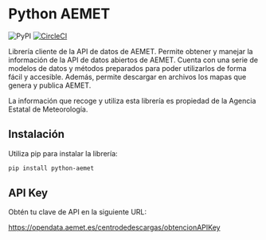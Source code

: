 # Python AEMET

![PyPI](https://img.shields.io/pypi/v/python-aemet)
[![CircleCI](https://circleci.com/gh/pablo-moreno/python-aemet.svg?style=svg)](https://circleci.com/gh/pablo-moreno/python-aemet)

Librería cliente de la API de datos de AEMET.
Permite obtener y manejar la información de la API de datos abiertos de AEMET.
Cuenta con una serie de modelos de datos y métodos preparados para poder
utilizarlos de forma fácil y accesible.
Además, permite descargar en archivos los mapas que genera y publica AEMET.

La información que recoge y utiliza esta librería es propiedad de la
Agencia Estatal de Meteorología.

## Instalación 


Utiliza pip para instalar la librería:

```bash
pip install python-aemet
```

## API Key

Obtén tu clave de API en la siguiente URL: 

https://opendata.aemet.es/centrodedescargas/obtencionAPIKey
